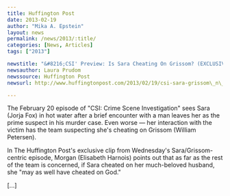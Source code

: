 ```yaml
---
title: Huffington Post
date: 2013-02-19
author: "Mika A. Epstein"
layout: news
permalink: /news/2013/:title/
categories: [News, Articles]
tags: ["2013"]

newstitle: "&#8216;CSI' Preview: Is Sara Cheating On Grissom? (EXCLUSIVE VIDEO)  "
newsauthor: Laura Prudom  
newssource: Huffington Post  
newsurl: http://www.huffingtonpost.com/2013/02/19/csi-sara-grissom\_n\_2715275.html  

---
```


The February 20 episode of "CSI: Crime Scene Investigation" sees Sara (Jorja Fox) in hot water after a brief encounter with a man leaves her as the prime suspect in his murder case. Even worse &#8212; her interaction with the victim has the team suspecting she's cheating on Grissom (William Petersen).

In The Huffington Post's exclusive clip from Wednesday's Sara/Grissom-centric episode, Morgan (Elisabeth Harnois) points out that as far as the rest of the team is concerned, if Sara cheated on her much-beloved husband, she "may as well have cheated on God."

[...]

